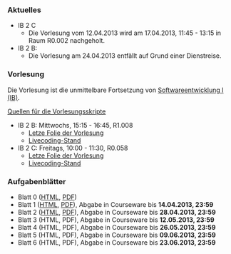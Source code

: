 ### Aktuelles

-   IB 2 C
    -   Die Vorlesung vom 12.04.2013 wird am 17.04.2013, 11:45 - 13:15 in Raum R0.002 nachgeholt.
-   IB 2 B:
    -   Die Vorlesung am 24.04.2013 entfällt auf Grund einer Dienstreise.

### Vorlesung

Die Vorlesung ist die unmittelbare Fortsetzung von [Softwareentwicklung I (IB)](/lectures/seiib).

[Quellen für die Vorlesungsskripte](https://github.com/obcode/seiiib)

-   IB 2 B: Mittwochs, 15:15 - 16:45, R1.008
    -   [Letze Folie der Vorlesung](/docs/lectures/seiiib/html/lastslideB.html)
    -   [Livecoding-Stand](https://www.dropbox.com/sh/da7fqnj0j2yq111/8S5QvEjw9o)
-   IB 2 C: Freitags, 10:00 - 11:30, R0.058
    -   [Letze Folie der Vorlesung](/docs/lectures/seiiib/html/lastslideC.html)
    -   [Livecoding-Stand](https://www.dropbox.com/sh/gt22ekpdbzxjzgj/2Jth_JdxNa)

### Aufgabenblätter

-   Blatt 0
    ([HTML](/docs/lectures/seiiib/html/Blatt0.html),
    [PDF](/docs/lectures/seiiib/pdf/Blatt0.pdf))
-   Blatt 1
    ([HTML](/docs/lectures/seiiib/html/Blatt1.html),
    [PDF](/docs/lectures/seiiib/pdf/Blatt1.pdf)),
    Abgabe in Courseware bis **14.04.2013, 23:59**
-   Blatt 2
    ([HTML](/docs/lectures/seiiib/html/Blatt2.html),
    [PDF](/docs/lectures/seiiib/pdf/Blatt2.pdf)),
    Abgabe in Courseware bis **28.04.2013, 23:59**
-   Blatt 3
    (HTML,
    PDF),
    Abgabe in Courseware bis **12.05.2013, 23:59**
-   Blatt 4
    (HTML,
    PDF),
    Abgabe in Courseware bis **26.05.2013, 23:59**
-   Blatt 5
    (HTML,
    PDF),
    Abgabe in Courseware bis **09.06.2013, 23:59**
-   Blatt 6
    (HTML,
    PDF),
    Abgabe in Courseware bis **23.06.2013, 23:59**
